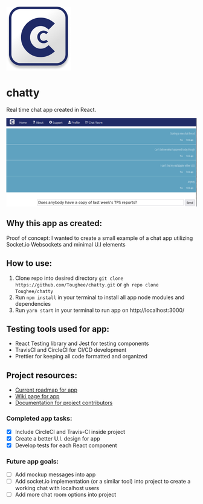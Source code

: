 ![App logo](./public/img/chatty_logo.png)

# chatty

Real time chat app created in React.

![Splash page](./public/img/chatty_splash.png)

## Why this app as created:

Proof of concept: I wanted to create a small example of a chat app utilizing Socket.io Websockets and minimal U.I elements

## How to use:

1. Clone repo into desired directory `git clone https://github.com/Toughee/chatty.git` or `gh repo clone Toughee/chatty`
2. Run `npm install` in your terminal to install all app node modules and dependencies
3. Run `yarn start` in your terminal to run app on http://localhost:3000/

## Testing tools used for app:

-   React Testing library and Jest for testing components
-   TravisCI and CircleCI for CI/CD development
-   Prettier for keeping all code formatted and organized

## Project resources:

-   [Current roadmap for app](https://github.com/Toughee/chatty/projects/1)
-   [Wiki page for app](https://github.com/Toughee/chatty/wiki)
-   [Documentation for project contributors](https://github.com/Toughee/chatty/tree/main/docs)

### Completed app tasks:

-   [x] Include CircleCI and Travis-CI inside project
-   [x] Create a better U.I. design for app
-   [x] Develop tests for each React component

### Future app goals:

-   [ ] Add mockup messages into app
-   [ ] Add socket.io implementation (or a similar tool) into project to create a working chat with localhost users
-   [ ] Add more chat room options into project

